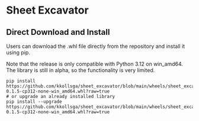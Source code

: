# Sheet Excavator

## Direct Download and Install
Users can download the .whl file directly from the repository and install it using pip.

Note that the release is only compatible with Python 3.12 on win_amd64.
The library is still in alpha, so the functionality is very limited.
```
pip install https://github.com/kkollsga/sheet_excavator/blob/main/wheels/sheet_excavator-0.1.5-cp312-none-win_amd64.whl?raw=true
# or upgrade an already installed library
pip install --upgrade https://github.com/kkollsga/sheet_excavator/blob/main/wheels/sheet_excavator-0.1.5-cp312-none-win_amd64.whl?raw=true
```
